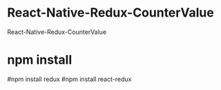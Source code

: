 # React-Native-Redux-CounterValue
React-Native-Redux-CounterValue


# npm install
#npm install redux
#npm install react-redux
